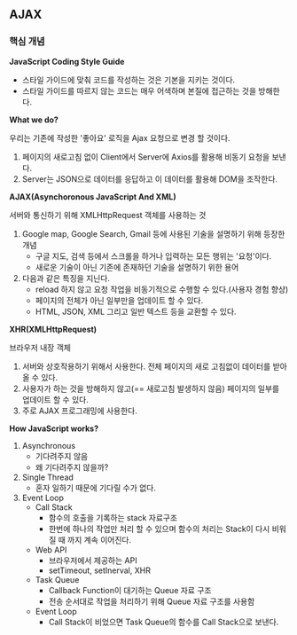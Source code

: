 ## AJAX

### 핵심 개념

**JavaScript Coding Style Guide**

- 스타일 가이드에 맞춰 코드를 작성하는 것은 기본을 지키는 것이다.
- 스타일 가이드를 따르지 않는 코드는 매우 어색하며 본질에 접근하는 것을 방해한다.

**What we do?**

우리는 기존에 작성한 '좋아요' 로직을 Ajax 요청으로 변경 할 것이다.

1. 페이지의 새로고침 없이 Client에서 Server에 Axios를 활용해 비동기 요청을 보낸다.
2. Server는 JSON으로 데이터를 응답하고 이 데이터를 활용해 DOM을 조작한다.

**AJAX(Asynchoronous JavaScript And XML)**

서버와 통신하기 위해 XMLHttpRequest 객체를 사용하는 것

1. Google map, Google Search, Gmail 등에 사용된 기술을 설명하기 위해 등장한 개념
   - 구글 지도, 검색 등에서 스크롤을 하거나 입력하는 모든 행위는 '요청'이다.
   - 새로운 기술이 아닌 기존에 존재하던 기술을 설명하기 위한 용어
2. 다음과 같은 특징을 지닌다.
   - reload 하지 않고 요청 작업을 비동기적으로 수행할 수 있다.(사용자 경험 향상)
   - 페이지의 전체가 아닌 일부만을 업데이트 할 수 있다.
   - HTML, JSON, XML 그리고 일반 텍스트 등을 교환할 수 있다.

**XHR(XMLHttpRequest)**

브라우저 내장 객체

1. 서버와 상호작용하기 위해서 사용한다. 전체 페이지의 새로 고침없이 데이터를 받아올 수 있다.
2. 사용자가 하는 것을 방해하지 않고(== 새로고침 발생하지 않음) 페이지의 일부를 업데이트 할 수 있다.
3. 주로 AJAX 프로그래밍에 사용한다.

**How JavaScript works?**

1. Asynchronous
   - 기다려주지 않음
   - 왜 기다려주지 않을까?
2. Single Thread
   - 혼자 일하기 때문에 기다릴 수가 없다.
3. Event Loop
   - Call Stack
     - 함수의 호출을 기록하는 stack 자료구조
     - 한번에 하나의 작업만 처리 할 수 있으며 함수의 처리는 Stack이 다시 비워질 때 까지 계속 이어진다.
   - Web API
     - 브라우저에서 제공하는 API
     - setTimeout, setInerval, XHR
   - Task Queue
     - Callback Function이 대기하는 Queue 자료 구조
     - 전송 순서대로 작업을 처리하기 위해 Queue 자료 구조를 사용함
   - Event Loop
     - Call Stack이 비었으면 Task Queue의 함수를 Call Stack으로 보낸다.